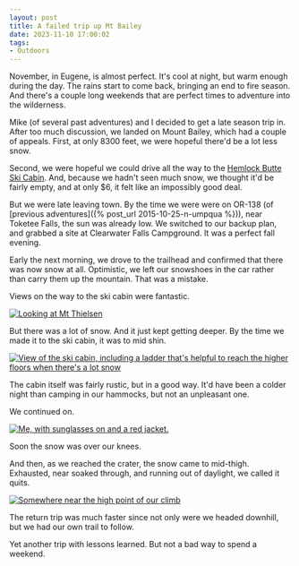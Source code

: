 ```yaml
---
layout: post 
title: A failed trip up Mt Bailey 
date: 2023-11-10 17:00:02
tags:
- Outdoors
---
```


November, in Eugene, is almost perfect. It's cool at night, but warm enough during the day. The rains start to come back, bringing an end to fire season. And there's a couple long weekends that are perfect times to adventure into the wilderness.

Mike (of several past adventures) and I decided to get a  late season trip in. After too much discussion, we landed on Mount Bailey, which had a couple of appeals. First, at only 8300 feet, we were hopeful there'd be a lot less snow.

Second, we were hopeful we could drive all the way to the [Hemlock Butte Ski Cabin](https://www.fs.usda.gov/r06/umpqua/recreation/hemlock-butte-cabin). And, because we hadn't seen much snow, we thought it'd be fairly empty, and at only $6, it felt like an impossibly good deal.

But we were late leaving town. By the time we were were on OR-138 (of [previous adventures]({% post_url 2015-10-25-n-umpqua %})), near Toketee Falls, the sun was already low. We switched to our backup plan, and grabbed a site at Clearwater Falls Campground. It was a perfect fall evening.

Early the next morning, we drove to the trailhead and confirmed that there was now snow at all. Optimistic, we left our snowshoes in the car rather than carry them up the mountain. That was a mistake.

Views on the way to the ski cabin were fantastic.

<a data-flickr-embed="true" href="https://www.flickr.com/photos/marriageat10mph/54652959775/in/dateposted-public/" title="IMG_0202"><img src="https://live.staticflickr.com/65535/54652959775_1cbceb957a_h.jpg" alt="Looking at Mt Thielsen "/></a>

But there was a lot of snow. And it just kept getting deeper. By the time we made it to the ski cabin, it was to mid shin.

<a data-flickr-embed="true" href="https://www.flickr.com/photos/marriageat10mph/54652640876/in/dateposted-public/" title="IMG_0203"><img src="https://live.staticflickr.com/65535/54652640876_a902efec3d_h.jpg" alt="View of the ski cabin, including a ladder that's helpful to reach the higher floors when there's a lot snow"/></a>

The cabin itself was fairly rustic, but in a good way. It'd have been a colder night than camping in our hammocks, but not an unpleasant one. 

We continued on. 

<a data-flickr-embed="true" href="https://www.flickr.com/photos/marriageat10mph/54652875358/in/dateposted-public/" title="IMG_5933"><img src="https://live.staticflickr.com/65535/54652875358_992469142c_h.jpg" alt="Me, with sunglasses on and a red jacket."/></a>

Soon the snow was over our knees. 

And then, as we reached the crater, the snow came to mid-thigh. Exhausted, near soaked through, and running out of daylight, we called it quits. 

<a data-flickr-embed="true" href="https://www.flickr.com/photos/marriageat10mph/54652959640/in/dateposted-public/" title="IMG_5934"><img src="https://live.staticflickr.com/65535/54652959640_b9d11dd264_h.jpg" alt="Somewhere near the high point of our climb"/></a>

The return trip was much faster since not only were we headed downhill, but we had our own trail to follow.

Yet another trip with lessons learned. But not a bad way to spend a weekend. 

<script async src="//embedr.flickr.com/assets/client-code.js" charset="utf-8"></script>